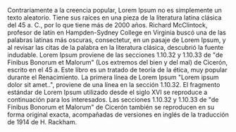 Contrariamente a la creencia popular, Lorem Ipsum no es simplemente un
texto aleatorio. Tiene sus raíces en una pieza de la literatura latina
clásica del 45 a. C., por lo que tiene más de 2000 años. Richard
McClintock, profesor de latín en Hampden-Sydney College en Virginia
buscó una de las palabras latinas más oscuras, consectetur, en un
pasaje de Lorem Ipsum, y al revisar las citas de la palabra en la
literatura clásica, descubrió la fuente indudable. Lorem Ipsum
proviene de las secciones 1.10.32 y 1.10.33 de "de Finibus Bonorum
et Malorum" (Los extremos del bien y del mal) de Cicerón, escrito
en el 45 a. Este libro es un tratado de teoría de la ética, muy popular
durante el Renacimiento. La primera línea de Lorem Ipsum
"Lorem ipsum dolor sit amet..", proviene de una línea en la sección
1.10.32.
El fragmento estándar de Lorem Ipsum utilizado desde el siglo XVI
se reproduce a continuación para los interesados. Las secciones
1.10.32 y 1.10.33 de "de Finibus Bonorum et Malorum" de Cicerón
también se reproducen en su forma original exacta, acompañadas
de versiones en inglés de la traducción de 1914 de H. Rackham.